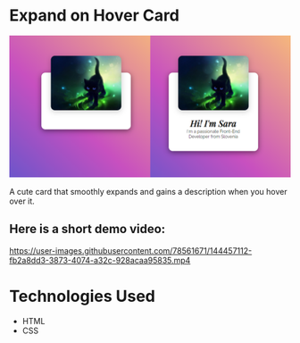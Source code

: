 # Expand on Hover Card

![thumbnail image](https://github.com/Sara-pixie/Expand-on-hover-card/blob/main/thumbnail.png?raw=true)

A cute card that smoothly expands and gains a description when you hover over it.

## Here is a short demo video:
https://user-images.githubusercontent.com/78561671/144457112-fb2a8dd3-3873-4074-a32c-928acaa95835.mp4

# Technologies Used

- HTML
- CSS
